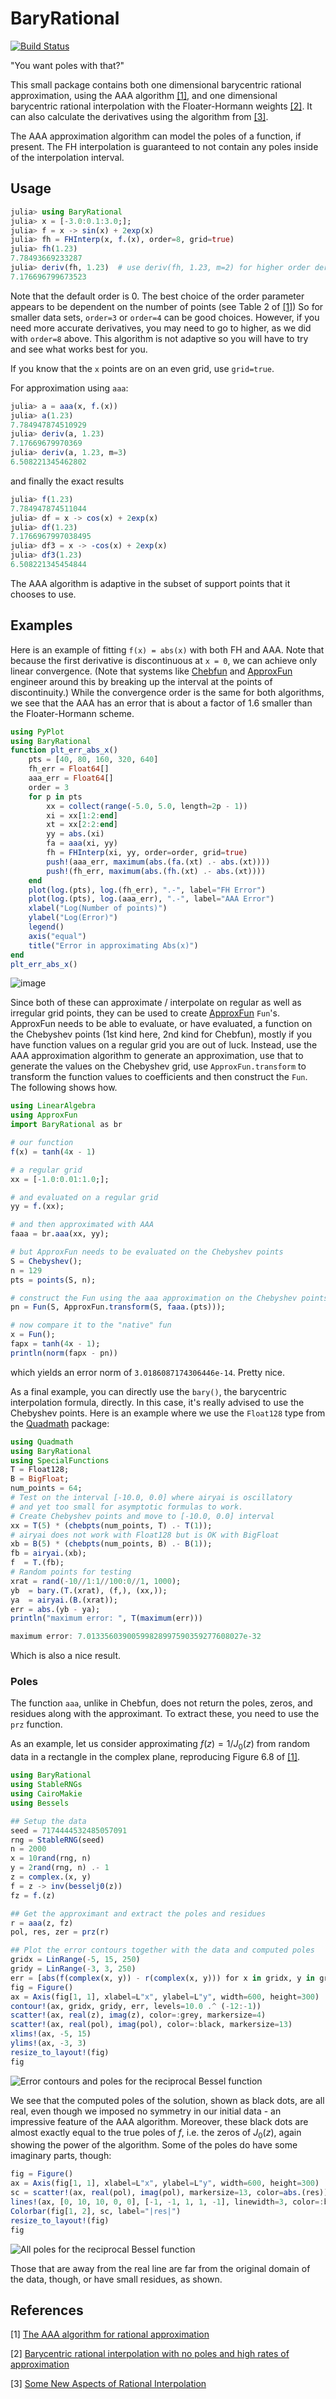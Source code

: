 # BaryRational

[![Build Status](https://github.com/macd/BaryRational.jl/workflows/CI/badge.svg)](https://github.com/macd/BaryRational.jl/actions)

"You want poles with that?"

This small package contains both one dimensional barycentric rational
approximation, using the AAA algorithm [[1]](#ref1), and one dimensional
barycentric rational interpolation with the Floater-Hormann weights
[[2]](#ref2). It can also calculate the derivatives using the algorithm from [[3]](#ref3).

The AAA approximation algorithm can model the poles of a function, if
present. The FH interpolation is guaranteed to not contain any poles 
inside of the interpolation interval.

## Usage

```julia
julia> using BaryRational
julia> x = [-3.0:0.1:3.0;];
julia> f = x -> sin(x) + 2exp(x)
julia> fh = FHInterp(x, f.(x), order=8, grid=true)
julia> fh(1.23)
7.78493669233287
julia> deriv(fh, 1.23)  # use deriv(fh, 1.23, m=2) for higher order derivatives
7.176696799673523
```
    
Note that the default order is 0. The best choice of the order
parameter appears to be dependent on the number of points (see Table 2
of [[1]](#ref1)) So for smaller data sets, `order=3` or `order=4` can be good
choices. However, if you need more accurate derivatives, you may need
to go to higher, as we did with `order=8` above. This algorithm is not
adaptive so you will have to try and see what works best for you.

If you know that the `x` points are on an even grid, use `grid=true`.

For approximation using `aaa`:

```julia
julia> a = aaa(x, f.(x))
julia> a(1.23)
7.784947874510929
julia> deriv(a, 1.23)
7.17669679970369
julia> deriv(a, 1.23, m=3)
6.508221345462802
```
    
and finally the exact results

```julia
julia> f(1.23)
7.784947874511044
julia> df = x -> cos(x) + 2exp(x)
julia> df(1.23)
7.1766967997038495
julia> df3 = x -> -cos(x) + 2exp(x)
julia> df3(1.23)
6.508221345454844
```
    
The AAA algorithm is adaptive in the subset of support points that it
chooses to use.

## Examples

Here is an example of fitting `f(x) = abs(x)` with both FH and AAA. Note
that because the first derivative is discontinuous at `x = 0`, we can
achieve only linear convergence. (Note that systems like [Chebfun](https://www.chebfun.org/) and
[ApproxFun](https://github.com/JuliaApproximation/ApproxFun.jl) engineer around this by breaking up the interval at the
points of discontinuity.)  While the convergence order is the same for
both algorithms, we see that the AAA has an error that is about a factor
of 1.6 smaller than the Floater-Hormann scheme.

```julia
using PyPlot
using BaryRational
function plt_err_abs_x()
    pts = [40, 80, 160, 320, 640]
    fh_err = Float64[]
    aaa_err = Float64[]
    order = 3
    for p in pts
        xx = collect(range(-5.0, 5.0, length=2p - 1))
        xi = xx[1:2:end]
        xt = xx[2:2:end]
        yy = abs.(xi)
        fa = aaa(xi, yy)
        fh = FHInterp(xi, yy, order=order, grid=true)
        push!(aaa_err, maximum(abs.(fa.(xt) .- abs.(xt))))
        push!(fh_err, maximum(abs.(fh.(xt) .- abs.(xt))))
    end
    plot(log.(pts), log.(fh_err), ".-", label="FH Error")
    plot(log.(pts), log.(aaa_err), ".-", label="AAA Error")
    xlabel("Log(Number of points)")
    ylabel("Log(Error)")
    legend()
    axis("equal")
    title("Error in approximating Abs(x)")
end
plt_err_abs_x()
```

![image](images/abs_x_error.png)

Since both of these can approximate / interpolate on regular as well as irregular grid
points, they can be used to create [ApproxFun](https://github.com/JuliaApproximation/ApproxFun.jl) `Fun`'s. ApproxFun needs to be able to evaluate,
or have evaluated, a function on the Chebyshev points (1st kind here, 2nd kind for Chebfun),
mostly if you have function values on a regular grid you are out of luck. Instead, use the
AAA approximation algorithm to generate an approximation, use that to generate the values on
the Chebyshev grid, use `ApproxFun.transform` to transform the function values to coefficients
and then construct the `Fun`. The following shows how.

```julia
using LinearAlgebra
using ApproxFun
import BaryRational as br

# our function
f(x) = tanh(4x - 1)

# a regular grid
xx = [-1.0:0.01:1.0;];

# and evaluated on a regular grid
yy = f.(xx);

# and then approximated with AAA
faaa = br.aaa(xx, yy);

# but ApproxFun needs to be evaluated on the Chebyshev points
S = Chebyshev();
n = 129
pts = points(S, n);

# construct the Fun using the aaa approximation on the Chebyshev points
pn = Fun(S, ApproxFun.transform(S, faaa.(pts)));

# now compare it to the "native" fun
x = Fun();
fapx = tanh(4x - 1);
println(norm(fapx - pn))
```

which yields an error norm of `3.0186087174306446e-14`. Pretty nice.

As a final example, you can directly use the `bary()`, the barycentric 
interpolation formula, directly. In this case, it's really advised to use the
Chebyshev points. Here is an example where we use the `Float128` type from the
[Quadmath](https://github.com/JuliaMath/Quadmath.jl) package:

```julia
using Quadmath
using BaryRational
using SpecialFunctions
T = Float128;
B = BigFloat;
num_points = 64;
# Test on the interval [-10.0, 0.0] where airyai is oscillatory
# and yet too small for asymptotic formulas to work.
# Create Chebyshev points and move to [-10.0, 0.0] interval
xx = T(5) * (chebpts(num_points, T) .- T(1));
# airyai does not work with Float128 but is OK with BigFloat
xb = B(5) * (chebpts(num_points, B) .- B(1));
fb = airyai.(xb);
f  = T.(fb);
# Random points for testing
xrat = rand(-10//1:1//100:0//1, 1000);
yb  = bary.(T.(xrat), (f,), (xx,));
ya  = airyai.(B.(xrat));
err = abs.(yb - ya);
println("maximum error: ", T(maximum(err)))

maximum error: 7.01335603900599828997590359277608027e-32
```

Which is also a nice result.

### Poles 

The function `aaa`, unlike in Chebfun, does not return the poles, zeros, and residues along with the approximant. To extract these, you need to use the `prz` function.

As an example, let us consider approximating $f(z) = 1/J_0(z)$ from random data in a rectangle in the complex plane, reproducing Figure 6.8 of [[1]](#ref1).

```julia
using BaryRational
using StableRNGs
using CairoMakie
using Bessels

## Setup the data
seed = 7174444532485057091
rng = StableRNG(seed)
n = 2000
x = 10rand(rng, n)
y = 2rand(rng, n) .- 1
z = complex.(x, y)
f = z -> inv(besselj0(z))
fz = f.(z)

## Get the approximant and extract the poles and residues 
r = aaa(z, fz)
pol, res, zer = prz(r)

## Plot the error contours together with the data and computed poles
gridx = LinRange(-5, 15, 250)
gridy = LinRange(-3, 3, 250)
err = [abs(f(complex(x, y)) - r(complex(x, y))) for x in gridx, y in gridy]
fig = Figure()
ax = Axis(fig[1, 1], xlabel=L"x", ylabel=L"y", width=600, height=300)
contour!(ax, gridx, gridy, err, levels=10.0 .^ (-12:-1))
scatter!(ax, real(z), imag(z), color=:grey, markersize=4)
scatter!(ax, real(pol), imag(pol), color=:black, markersize=13)
xlims!(ax, -5, 15)
ylims!(ax, -3, 3)
resize_to_layout!(fig)
fig
```

![Error contours and poles for the reciprocal Bessel function](images/bessel_errs.png)

We see that the computed poles of the solution, shown as black dots, are all real, even though we imposed no symmetry in our initial data - an impressive feature of the AAA algorithm. Moreover, these black dots are almost exactly equal to the true poles of $f$, i.e. the zeros of $J_0(z)$, again showing the power of the algorithm. Some of the poles do have some imaginary parts, though:

```julia
fig = Figure()
ax = Axis(fig[1, 1], xlabel=L"x", ylabel=L"y", width=600, height=300)
sc = scatter!(ax, real(pol), imag(pol), markersize=13, color=abs.(res))
lines!(ax, [0, 10, 10, 0, 0], [-1, -1, 1, 1, -1], linewidth=3, color=:black)
Colorbar(fig[1, 2], sc, label="|res|")
resize_to_layout!(fig)
fig
```

![All poles for the reciprocal Bessel function](images/bessel_poles.png)

Those that are away from the real line are far from the original domain of the data, though, or have small residues, as shown.

## References

<a name="ref1"></a>[1] [The AAA algorithm for rational approximation](http://arxiv.org/abs/1612.00337)

<a name="ref2"></a>[2] [Barycentric rational interpolation with no poles and high rates of approximation](https://citeseerx.ist.psu.edu/viewdoc/download?doi=10.1.1.475.3902&rep=rep1&type=pdf)

<a name="ref3"></a>[3] [Some New Aspects of Rational Interpolation](https://www.ams.org/journals/mcom/1986-47-175/S0025-5718-1986-0842136-8/S0025-5718-1986-0842136-8.pdf)
